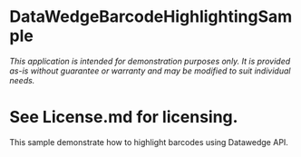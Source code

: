 # DataWedgeBarcodeHighlightingSample


*This application is intended for demonstration purposes only. It is provided as-is without guarantee or warranty and may be modified to suit individual needs.*


See License.md for licensing.
=========================================================

This sample demonstrate how to highlight barcodes using Datawedge API.






